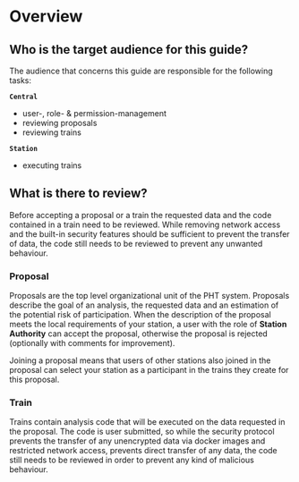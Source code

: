 # Overview

## Who is the target audience for this guide?

The audience that concerns this guide are responsible for the following tasks:

**``Central``**
- user-, role- & permission-management
- reviewing proposals
- reviewing trains

**`Station`**
- executing trains

## What is there to review?
Before accepting a proposal or a train the requested data and the code contained in a train need to be reviewed. While
removing network access and the built-in security features should be sufficient to prevent the transfer of data, the 
code still needs to be reviewed to prevent any unwanted behaviour.

### Proposal
Proposals are the top level organizational unit of the PHT system. Proposals describe the goal of an analysis, the 
requested data and an estimation of the potential risk of participation. When the description of the proposal meets the
local requirements of your station, a user with the role of **Station Authority** can accept the proposal, otherwise
the proposal is rejected (optionally with comments for improvement).

Joining a proposal means that users of other stations also joined in the proposal can select your station as a
participant in the trains they create for this proposal.

### Train
Trains contain analysis code that will be executed on the data requested in the proposal. The code is user submitted, so
while the security protocol prevents the transfer of any unencrypted data via docker images and restricted network access,
prevents direct transfer of any data, the code still needs to be reviewed in order to prevent any kind of malicious behaviour.
